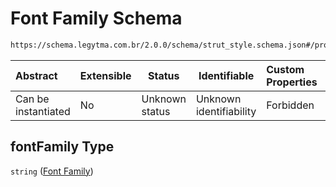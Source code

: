 # Font Family Schema

```txt
https://schema.legytma.com.br/2.0.0/schema/strut_style.schema.json#/properties/fontFamily
```




| Abstract            | Extensible | Status         | Identifiable            | Custom Properties | Additional Properties | Access Restrictions | Defined In                                                                            |
| :------------------ | ---------- | -------------- | ----------------------- | :---------------- | --------------------- | ------------------- | ------------------------------------------------------------------------------------- |
| Can be instantiated | No         | Unknown status | Unknown identifiability | Forbidden         | Allowed               | none                | [strut_style.schema.json\*](../schema/strut_style.schema.json) |

## fontFamily Type

`string` ([Font Family](strut_style-properties-font-family.md))
